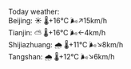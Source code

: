 Today weather:  
Beijing: ☀️   🌡️+16°C 🌬️↗15km/h  
Tianjin: ⛅️  🌡️+16°C 🌬️←4km/h  
Shijiazhuang: 🌧   🌡️+11°C 🌬️↘8km/h  
Tangshan: 🌧   🌡️+12°C 🌬️↘6km/h  
